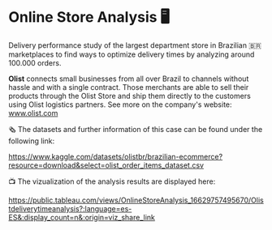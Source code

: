 # Online Store Analysis :desktop_computer:

Delivery performance study of the largest department store in Brazilian :brazil: marketplaces to find ways to optimize delivery times by analyzing around 100.000 orders.

**Olist** connects small businesses from all over Brazil to channels without hassle and with a single contract. Those merchants are able to sell their products through the Olist Store and ship them directly to the customers using Olist logistics partners. See more on the company's website: www.olist.com

:newspaper_roll: The datasets and further information of this case can be found under the following link: 

https://www.kaggle.com/datasets/olistbr/brazilian-ecommerce?resource=download&select=olist_order_items_dataset.csv

:tv: The vizualization of the analysis results are displayed here:  

https://public.tableau.com/views/OnlineStoreAnalysis_16629757495670/Olistdeliverytimeanalysis?:language=es-ES&:display_count=n&:origin=viz_share_link
